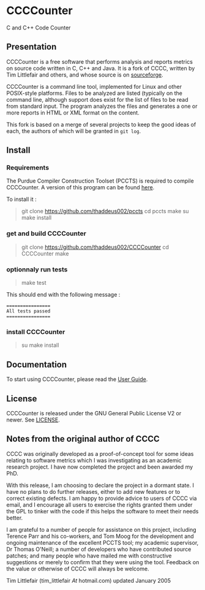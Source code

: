 # CCCCounter

C and C++ Code Counter

## Presentation

CCCCounter is a free software that performs analysis and reports metrics on source code written in C, C++ and Java. It is a fork of CCCC, written by Tim Littlefair and others, and whose source is on [sourceforge](http://cccc.sourceforge.net).

CCCCounter is a command line tool, implemented for Linux and other POSIX-style platforms. Files to be analyzed are listed (typically on the command line, although support does exist for the list of files to be read from standard input. The program analyzes the files and generates a one or more reports in HTML or XML format on the content.

This fork is based on a merge of several projects to keep the good ideas of each, the authors of which will be granted in `git log`.

## Install

### Requirements

The Purdue Compiler Construction Toolset (PCCTS) is required to compile CCCCounter. A version of this program can be found [here](https://github.com/thaddeus002/pccts).

To install it :

> git clone https://github.com/thaddeus002/pccts
> cd pccts
> make
> su
> make install

### get and build CCCCounter

> git clone https://github.com/thaddeus002/CCCCounter
> cd CCCCounter
> make

### optionnaly run tests

> make test

This should end with the following message :

    ================
    All tests passed
    ================

### install CCCCounter

> su
> make install

## Documentation

To start using CCCCounter, please read the [User Guide](doc/CCCCounter_User_Guide.html).

## License

CCCCounter is released under the GNU General Public License V2 or newer. See [LICENSE](LICENSE).

## Notes from the original author of CCCC

CCCC was originally developed as a proof-of-concept tool for some ideas relating to software metrics which I was investigating as an academic research project. I have now completed the project and been awarded my PhD.

With this release, I am choosing to declare the project in a dormant state. I have no plans to do further releases, either to add new features or to correct existing defects. I am happy to provide advice to users of CCCC via email, and I encourage all users to exercise the rights granted them under the GPL to tinker with the code if this helps the software to meet their needs better.

I am grateful to a number of people for assistance on this project, including Terence Parr and his co-workers, and Tom Moog for the development and ongoing maintenance of the excellent PCCTS tool; my academic supervisor, Dr Thomas O'Neill; a number of developers who have contributed source patches; and many people who have mailed me with constructive suggestions or merely to confirm that they were using the tool. Feedback on the value or otherwise of CCCC will always be welcome.

Tim Littlefair (tim_littlefair _At_ hotmail.com) updated January 2005
